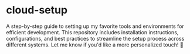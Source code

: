# cloud-setup
A step-by-step guide to setting up my favorite tools and environments for efficient development. This repository includes installation instructions, configurations, and best practices to streamline the setup process across different systems. Let me know if you'd like a more personalized touch! 🚀
